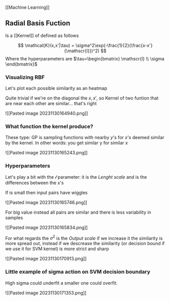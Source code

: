 [[Machine Learning]]

## Radial Basis Fuction

Is a [[Kernel]] of defined as follows

$$
\mathcal{K}(x,x'|\tau) = \sigma^2\exp(-\frac{1}{2}(\frac{x-x'}{\mathscr{l}})^2)
$$
Where the hyperparameters are $\tau=\begin{bmatrix} \mathscr{l} \\ \sigma \end{bmatrix}$

### Visualizing RBF

Let's plot each possible similarity as an heatmap

Quite trivial if we're on the diagonal the $x,x'$, so Kernel of two funtion that are near each other are similar... that's right

![[Pasted image 20231130164940.png]]

### What function the kernel produce?

These type: GP is sampling functions with nearby $y$'s for $x$'s deemed similar by the kernel. In other words: you get similar y for similar x

![[Pasted image 20231130165243.png]]

### Hyperparameters

Let's play a bit with the $\mathscr{l}$ parameter: it is the *Lenght scale* and is the differences between the x's

If is small then input pairs have wiggles

![[Pasted image 20231130165746.png]]

For big value instead all pairs are similar and there is less variability in samples

![[Pasted image 20231130165834.png]]

For what regards the $\sigma^2$ is the *Output scale* if we increase it the similarity is more spread out, instead if we descrease the similarity (or decision bound if we use it for SVM kernel) is more strict and sharp

![[Pasted image 20231130170913.png]]

### Little example of sigma action on SVM decision boundary

High sigma could underfit a smaller one could overfit.

![[Pasted image 20231130171353.png]]


